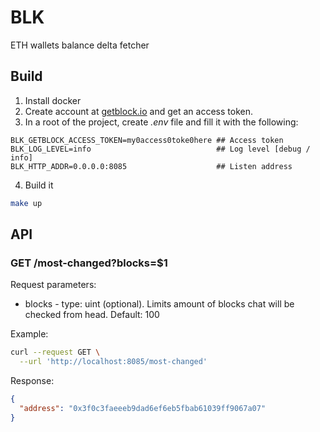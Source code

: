 # BLK
ETH wallets balance delta fetcher  

## Build 
1. Install docker 
2. Create account at [getblock.io](https://www.getblock.io/) and get an access token. 
3. In a root of the project, create *.env* file and fill it with the following:
```
BLK_GETBLOCK_ACCESS_TOKEN=my0access0toke0here ## Access token
BLK_LOG_LEVEL=info                            ## Log level [debug / info]
BLK_HTTP_ADDR=0.0.0.0:8085                    ## Listen address
```

4. Build it
```bash
make up
```

## API
### GET /most-changed?blocks=$1
Request parameters: 
* blocks - type: uint (optional). Limits amount of blocks chat will be checked from head. Default: 100

Example:
```bash
curl --request GET \
  --url 'http://localhost:8085/most-changed'
```

Response:
```json
{
  "address": "0x3f0c3faeeeb9dad6ef6eb5fbab61039ff9067a07"
}
```